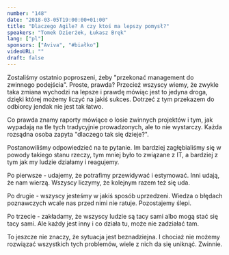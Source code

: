 ```yaml
---
number: "148"
date: "2018-03-05T19:00:00+01:00"
title: "Dlaczego Agile? A czy ktoś ma lepszy pomysł?"
speakers: "Tomek Dzierżek, Łukasz Bręk"
lang: ["pl"]
sponsors: ["Aviva", "#białko"]
videoURL: ""
draft: false
---
```


Zostaliśmy ostatnio poproszeni, żeby "przekonać management do zwinnego
podejścia". Proste, prawda? Przecież wszyscy wiemy, że zwykle taka
zmiana wychodzi na lepsze i prawdę mówiąc jest to jedyna droga, dzięki
której możemy liczyć na jakiś sukces. Dotrzeć z tym przekazem do
odbiorcy jendak nie jest tak łatwo.

Co prawda znamy raporty mówiące o losie zwinnych projektów i tym, jak
wypadają na tle tych tradycyjnie prowadzonych, ale to nie wystarczy.
Każda rozsądna osoba zapyta "dlaczego tak się dzieje?".

Postanowiliśmy odpowiedzieć na te pytanie. Im bardziej zagłębialiśmy
się w powody takiego stanu rzeczy, tym mniej było to związane z IT, a
bardziej z tym jak my ludzie działamy i reagujemy.

Po pierwsze - udajemy, że potrafimy przewidywać i estymować. Inni
udają, że nam wierzą. Wszyscy liczymy, że kolejnym razem też się uda.

Po drugie - wszyscy jesteśmy w jakiś sposób uprzedzeni. Wiedza o
błędach poznawczych wcale nas przed nimi nie ratuje. Pozostajemy
ślepi.

Po trzecie - zakładamy, że wszyscy ludzie są tacy sami albo mogą stać
się tacy sami. Ale każdy jest inny i co działa tu, może nie zadziałać
tam.

To jeszcze nie znaczy, że sytuacja jest beznadziejna. I chociaż nie
możemy rozwiązać wszystkich tych problemów, wiele z nich da się
uniknąć. Zwinnie.

